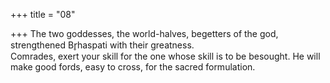 +++
title = "08"

+++
The two goddesses, the world-halves, begetters of the god, strengthened  Br̥haspati with their greatness.  
Comrades, exert your skill for the one whose skill is to be besought. He  will make good fords, easy to cross, for the sacred formulation.  